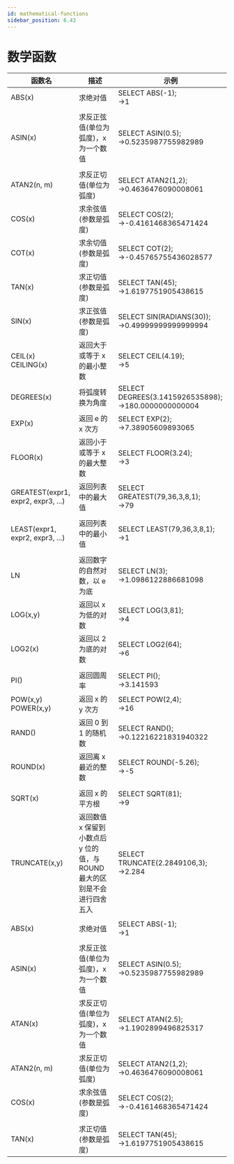 ```yaml
---
id: mathematical-functions
sidebar_position: 6.43
---
```


# 数学函数

| **函数名** | **描述** | **示例** |
| --- | --- | --- |
| ABS(x) | 求绝对值  | SELECT ABS(-1);<br />->1 |
|  |  | 
| ASIN(x) | 求反正弦值(单位为弧度)，x 为一个数值 | SELECT ASIN(0.5);<br />->0.5235987755982989 |
|  |  | 
| ATAN2(n, m) | 求反正切值(单位为弧度) | SELECT ATAN2(1,2);<br />->0.4636476090008061 |
| COS(x) | 求余弦值(参数是弧度) | SELECT COS(2);<br />->-0.4161468365471424 |
| COT(x) | 求余切值(参数是弧度) | SELECT COT(2);<br />->-0.45765755436028577 |
| TAN(x) | 求正切值(参数是弧度) | SELECT TAN(45); <br />->1.6197751905438615 |
| SIN(x) | 求正弦值(参数是弧度)  | SELECT SIN(RADIANS(30));<br />->0.49999999999999994 |
| CEIL(x)<br />CEILING(x) | 返回大于或等于 x 的最小整数  | SELECT CEIL(4.19);<br />->5 |
| DEGREES(x) | 将弧度转换为角度  | SELECT DEGREES(3.1415926535898);<br />->180.0000000000004 |
| EXP(x) | 返回 e 的 x 次方  | SELECT EXP(2);<br />->7.38905609893065 |
| FLOOR(x) | 返回小于或等于 x 的最大整数  | SELECT FLOOR(3.24);<br />->3 |
| GREATEST(expr1, expr2, expr3, ...) | 返回列表中的最大值 | SELECT GREATEST(79,36,3,8,1);<br />->79 |
|  |  | 
| LEAST(expr1, expr2, expr3, ...) | 返回列表中的最小值 | SELECT LEAST(79,36,3,8,1);<br />->1 |
|  |  | 
| LN | 返回数字的自然对数，以 e 为底 | SELECT LN(3); <br />->1.0986122886681098 |
| LOG(x,y) | 返回以 x 为低的对数 | SELECT LOG(3,81);<br />->4 |
| LOG2(x) | 返回以 2 为底的对数 | SELECT LOG2(64); <br />->6 |
|  |  | 
| PI() | 返回圆周率 | SELECT PI();<br />->3.141593 |
| POW(x,y)<br />POWER(x,y) | 返回 x 的 y 次方  | SELECT POW(2,4);<br />->16 |
| RAND() | 返回 0 到 1 的随机数  | SELECT RAND();<br />->0.12216221831940322 |
| ROUND(x) | 返回离 x 最近的整数 | SELECT ROUND(-5.26);<br />->-5 |
|  |  | 
| SQRT(x) | 返回 x 的平方根  | SELECT SQRT(81);<br />->9 |
| TRUNCATE(x,y) | 返回数值 x 保留到小数点后 y 位的值，与 ROUND 最大的区别是不会进行四舍五入 | SELECT TRUNCATE(2.2849106,3);<br />->2.284 |
|  |  | 
| ABS(x) | 求绝对值  | SELECT ABS(-1);<br />->1 |
|  |  | 
| ASIN(x) | 求反正弦值(单位为弧度)，x 为一个数值 | SELECT ASIN(0.5);<br />->0.5235987755982989 |
| ATAN(x) | 求反正切值(单位为弧度)，x 为一个数值 | SELECT ATAN(2.5);<br />->1.1902899496825317 |
| ATAN2(n, m) | 求反正切值(单位为弧度) | SELECT ATAN2(1,2);<br />->0.4636476090008061 |
| COS(x) | 求余弦值(参数是弧度) | SELECT COS(2);<br />->-0.4161468365471424 |
|  |  | 
| TAN(x) | 求正切值(参数是弧度) | SELECT TAN(45); <br />->1.6197751905438615 |



